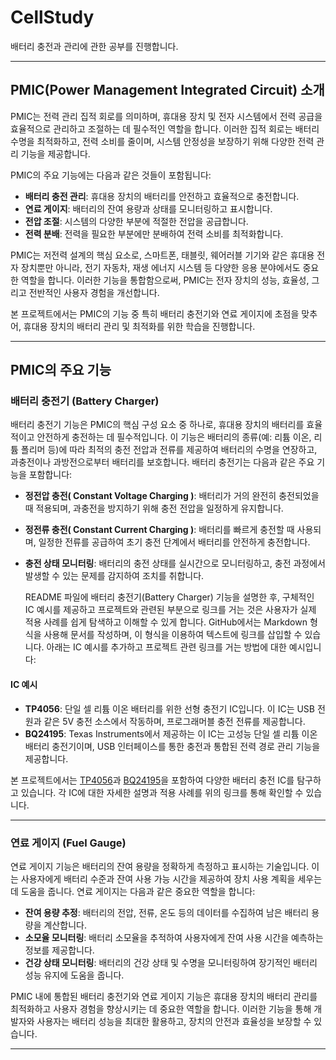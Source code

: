 # CellStudy
배터리 충전과 관리에 관한 공부를 진행합니다.



---

## PMIC(Power Management Integrated Circuit) 소개

PMIC는 전력 관리 집적 회로를 의미하며, 휴대용 장치 및 전자 시스템에서 전력 공급을 효율적으로 관리하고 조절하는 데 필수적인 역할을 합니다. 이러한 집적 회로는 배터리 수명을 최적화하고, 전력 소비를 줄이며, 시스템 안정성을 보장하기 위해 다양한 전력 관리 기능을 제공합니다. 

PMIC의 주요 기능에는 다음과 같은 것들이 포함됩니다:

- **배터리 충전 관리**: 휴대용 장치의 배터리를 안전하고 효율적으로 충전합니다.
- **연료 게이지**: 배터리의 잔여 용량과 상태를 모니터링하고 표시합니다.
- **전압 조절**: 시스템의 다양한 부분에 적절한 전압을 공급합니다.
- **전력 분배**: 전력을 필요한 부분에만 분배하여 전력 소비를 최적화합니다.

PMIC는 저전력 설계의 핵심 요소로, 스마트폰, 태블릿, 웨어러블 기기와 같은 휴대용 전자 장치뿐만 아니라, 전기 자동차, 재생 에너지 시스템 등 다양한 응용 분야에서도 중요한 역할을 합니다. 이러한 기능을 통합함으로써, PMIC는 전자 장치의 성능, 효율성, 그리고 전반적인 사용자 경험을 개선합니다.

본 프로젝트에서는 PMIC의 기능 중 특히 배터리 충전기와 연료 게이지에 초점을 맞추어, 휴대용 장치의 배터리 관리 및 최적화를 위한 학습을 진행합니다.

---

## PMIC의 주요 기능

### 배터리 충전기 (Battery Charger)
배터리 충전기 기능은 PMIC의 핵심 구성 요소 중 하나로, 휴대용 장치의 배터리를 효율적이고 안전하게 충전하는 데 필수적입니다. 이 기능은 배터리의 종류(예: 리튬 이온, 리튬 폴리머 등)에 따라 최적의 충전 전압과 전류를 제공하여 배터리의 수명을 연장하고, 과충전이나 과방전으로부터 배터리를 보호합니다. 배터리 충전기는 다음과 같은 주요 기능을 포함합니다:

- **정전압 충전( Constant Voltage Charging )**: 배터리가 거의 완전히 충전되었을 때 적용되며, 과충전을 방지하기 위해 충전 전압을 일정하게 유지합니다.
- **정전류 충전( Constant Current Charging )**: 배터리를 빠르게 충전할 때 사용되며, 일정한 전류를 공급하여 초기 충전 단계에서 배터리를 안전하게 충전합니다.
- **충전 상태 모니터링**: 배터리의 충전 상태를 실시간으로 모니터링하고, 충전 과정에서 발생할 수 있는 문제를 감지하여 조치를 취합니다.

  README 파일에 배터리 충전기(Battery Charger) 기능을 설명한 후, 구체적인 IC 예시를 제공하고 프로젝트와 관련된 부분으로 링크를 거는 것은 사용자가 실제 적용 사례를 쉽게 탐색하고 이해할 수 있게 합니다. GitHub에서는 Markdown 형식을 사용해 문서를 작성하며, 이 형식을 이용하여 텍스트에 링크를 삽입할 수 있습니다. 아래는 IC 예시를 추가하고 프로젝트 관련 링크를 거는 방법에 대한 예시입니다:

#### IC 예시

- **TP4056**: 단일 셀 리튬 이온 배터리를 위한 선형 충전기 IC입니다. 이 IC는 USB 전원과 같은 5V 충전 소스에서 작동하며, 프로그래머블 충전 전류를 제공합니다.
- **BQ24195**: Texas Instruments에서 제공하는 이 IC는 고성능 단일 셀 리튬 이온 배터리 충전기이며, USB 인터페이스를 통한 충전과 통합된 전력 경로 관리 기능을 제공합니다.

본 프로젝트에서는 [TP4056](https://github.com/Jungeun04/CellStudy)과 [BQ24195](https://github.com/Jungeun04/CellStudy)을 포함하여 다양한 배터리 충전 IC를 탐구하고 있습니다. 각 IC에 대한 자세한 설명과 적용 사례를 위의 링크를 통해 확인할 수 있습니다.

---

### 연료 게이지 (Fuel Gauge)
연료 게이지 기능은 배터리의 잔여 용량을 정확하게 측정하고 표시하는 기술입니다. 이는 사용자에게 배터리 수준과 잔여 사용 가능 시간을 제공하여 장치 사용 계획을 세우는 데 도움을 줍니다. 연료 게이지는 다음과 같은 중요한 역할을 합니다:

- **잔여 용량 추정**: 배터리의 전압, 전류, 온도 등의 데이터를 수집하여 남은 배터리 용량을 계산합니다.
- **소모율 모니터링**: 배터리 소모율을 추적하여 사용자에게 잔여 사용 시간을 예측하는 정보를 제공합니다.
- **건강 상태 모니터링**: 배터리의 건강 상태 및 수명을 모니터링하여 장기적인 배터리 성능 유지에 도움을 줍니다.

PMIC 내에 통합된 배터리 충전기와 연료 게이지 기능은 휴대용 장치의 배터리 관리를 최적화하고 사용자 경험을 향상시키는 데 중요한 역할을 합니다. 이러한 기능을 통해 개발자와 사용자는 배터리 성능을 최대한 활용하고, 장치의 안전과 효율성을 보장할 수 있습니다.

---
